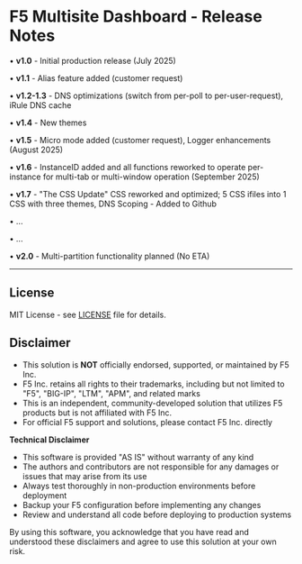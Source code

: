 # F5 Multisite Dashboard - Release Notes

• **v1.0** - Initial production release (July 2025)

• **v1.1** - Alias feature added (customer request)

• **v1.2-1.3** - DNS optimizations (switch from per-poll to per-user-request), iRule DNS cache

• **v1.4** - New themes

• **v1.5** - Micro mode added (customer request), Logger enhancements (August 2025)

• **v1.6** - InstanceID added and all functions reworked to operate per-instance for multi-tab or multi-window operation (September 2025)

• **v1.7** - "The CSS Update" CSS reworked and optimized; 5 CSS ifiles into 1 CSS with three themes, DNS Scoping - Added to Github

• ...

• ...

• **v2.0** - Multi-partition functionality planned (No ETA)

---

## License

MIT License - see [LICENSE](LICENSE) file for details.

## Disclaimer

- This solution is **NOT** officially endorsed, supported, or maintained by F5 Inc.
- F5 Inc. retains all rights to their trademarks, including but not limited to "F5", "BIG-IP", "LTM", "APM", and related marks
- This is an independent, community-developed solution that utilizes F5 products but is not affiliated with F5 Inc.
- For official F5 support and solutions, please contact F5 Inc. directly

**Technical Disclaimer**

- This software is provided "AS IS" without warranty of any kind
- The authors and contributors are not responsible for any damages or issues that may arise from its use
- Always test thoroughly in non-production environments before deployment
- Backup your F5 configuration before implementing any changes
- Review and understand all code before deploying to production systems

By using this software, you acknowledge that you have read and understood these disclaimers and agree to use this solution at your own risk.
